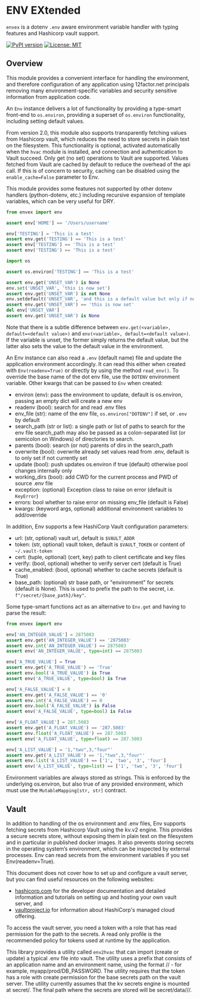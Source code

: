 # ENV EXtended

`envex` is a dotenv `.env` aware environment variable handler with typing features and Hashicorp vault support.

[![PyPI version](https://badge.fury.io/py/envex.svg)](https://badge.fury.io/py/envex)
[![License: MIT](https://img.shields.io/badge/License-MIT-green.svg)](https://opensource.org/licenses/MIT)

## Overview

This module provides a convenient interface for handling the environment, and therefore configuration of any application
using 12factor.net principals removing many environment-specific variables and security sensitive information from
application code.

An `Env` instance delivers a lot of functionality by providing a type-smart front-end to `os.environ`,
providing a superset of `os.environ` functionality, including setting default values.

From version 2.0, this module also supports transparently fetching values from Hashicorp vault,
which reduces the need to store secrets in plain text on the filesystem.
This functionality is optional, activated automatically when the `hvac` module is installed, and connection and
authentication to Vault succeed.
Only get (no set) operations to Vault are supported.
Values fetched from Vault are cached by default to reduce the overhead of the api call.
If this is of concern to security, caching can be disabled using the `enable_cache=False` parameter to Env.

This module provides some features not supported by other dotenv handlers (python-dotenv, etc.) including recursive
expansion of template variables, which can be very useful for DRY.

```python
from envex import env

assert env['HOME'] == '/Users/username'

env['TESTING'] = 'This is a test'
assert env.get('TESTING') == 'This is a test'
assert env['TESTING'] == 'This is a test'
assert env('TESTING') == 'This is a test'

import os

assert os.environ['TESTING'] == 'This is a test'

assert env.get('UNSET_VAR') is None
env.set('UNSET_VAR', 'this is now set')
assert env.get('UNSET_VAR') is not None
env.setdefault('UNSET_VAR', 'and this is a default value but only if not set')
assert env.get('UNSET_VAR') == 'this is now set'
del env['UNSET_VAR']
assert env.get('UNSET_VAR') is None
```

Note that there is a subtle difference between `env.get(<variable>, default=<default value>)`
and `env(<variable>, default=<default value>)`.
If the variable is unset, the former simply returns the default value,
but the latter also sets the value to the default value in the environment.

An Env instance can also read a `.env` (default name) file and update the application environment accordingly.
It can read this either when created with `Env(readenv=True)` or directly by using the method `read_env()`.
To override the base name of the dot env file, use the `DOTENV` environment variable.
Other kwargs that can be passed to `Env` when created:

* environ (env): pass the environment to update, default is os.environ, passing an empty dict will create a new env
* readenv (bool): search for and read .env files
* env_file (str): name of the env file, `os.environ["DOTENV"]` if set, or `.env` by default
* search_path (str or list): a single path or list of paths to search for the env file
  search_path may also be passed as a colon-separated list (or semicolon on Windows) of directories to search.
* parents (bool): search (or not) parents of dirs in the search_path
* overwrite (bool): overwrite already set values read from .env, default is to only set if not currently set
* update (bool): push updates os.environ if true (default) otherwise pool changes internally only
* working_dirs (bool): add CWD for the current process and PWD of source .env file
* exception: (optional) Exception class to raise on error (default is `KeyError`)
* errors: bool whether to raise error on missing env_file (default is False)
* kwargs: (keyword args, optional) additional environment variables to add/override

In addition, Env supports a few HashiCorp Vault configuration parameters:

* url: (str, optional) vault url, default is `$VAULT_ADDR`
* token: (str, optional) vault token, default is `$VAULT_TOKEN` or content of `~/.vault-token`
* cert: (tuple, optional) (cert, key) path to client certificate and key files
* verify: (bool, optional) whether to verify server cert (default is True)
* cache_enabled: (bool, optional) whether to cache secrets (default is True)
* base_path: (optional) str base path, or "environment" for secrets (default is None).
  This is used to prefix the path to the secret, i.e. `f"/secret/{base_path}/key"`.

Some type-smart functions act as an alternative to `Env.get` and having to parse the result:

```python
from envex import env

env['AN_INTEGER_VALUE'] = 2875083
assert env.get('AN_INTEGER_VALUE') == '2875083'
assert env.int('AN_INTEGER_VALUE') == 2875083
assert env('AN_INTEGER_VALUE', type=int) == 2875083

env['A_TRUE_VALUE'] = True
assert env.get('A_TRUE_VALUE') == 'True'
assert env.bool('A_TRUE_VALUE') is True
assert env('A_TRUE_VALUE', type=bool) is True

env['A_FALSE_VALUE'] = 0
assert env.get('A_FALSE_VALUE') == '0'
assert env.int('A_FALSE_VALUE') == 0
assert env.bool('A_FALSE_VALUE') is False
assert env('A_FALSE_VALUE', type=bool) is False

env['A_FLOAT_VALUE'] = 287.5083
assert env.get('A_FLOAT_VALUE') == '287.5083'
assert env.float('A_FLOAT_VALUE') == 287.5083
assert env('A_FLOAT_VALUE', type=float) == 287.5083

env['A_LIST_VALUE'] = '1,"two",3,"four"'
assert env.get('A_LIST_VALUE') == '1,"two",3,"four"'
assert env.list('A_LIST_VALUE') == ['1', 'two', '3', 'four']
assert env('A_LIST_VALUE', type=list) == ['1', 'two', '3', 'four']
```

Environment variables are always stored as strings.
This is enforced by the underlying os.environ, but also true of any
provided environment, which must use the `MutableMapping[str, str]` contract.

## Vault

In addition to handling of the os environment and .env files, Env supports fetching secrets from Hashicorp Vault using
the kv.v2 engine.
This provides a secure secrets store, without exposing them in plain text on the filesystem and in particular in
published docker images.
It also prevents storing secrets in the operating system’s environment, which can be inspected by external processes.
Env can read secrets from the environment variables if you set Env(readenv=True).

This document does not cover how to set up and configure a vault server, but you can find useful resources on the
following websites:

- [hashicorp.com](https://developer.hashicorp.com/vault) for the developer documentation and detailed information and
  tutorials on setting up and hosting your own vault server, and
- [vaultproject.io](https://www.vaultproject.io/) for information about HashiCorp's managed cloud offering.

To access the vault server, you need a token with a role that has read permission for the path to the secrets.
A read only profile is the recommended policy for tokens used at runtime by the application.

This library provides a utility called `env2hvac` that can import (create or update) a typical .env file into vault. The
utility uses a prefix that consists of an application name and an environment name, using the
format <appname>/<envname>/<key> - for example, myapp/prod/DB_PASSWORD. The utility requires that the token has a role
with create permission for the base secrets path on the vault server.
The utility currently assumes that the kv secrets engine is mounted at secret/. The
final path where the secrets are stored will be secret/data/<appname>/<envname>/<key>.

